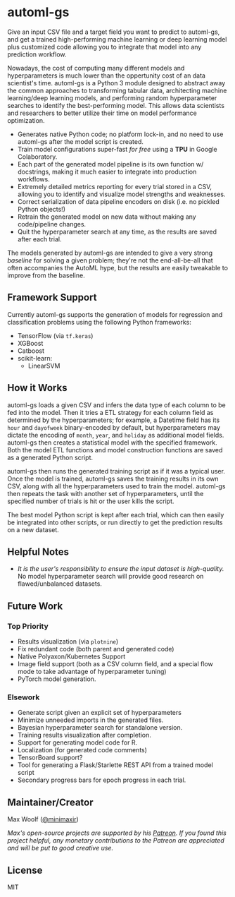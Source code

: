 # automl-gs

Give an input CSV file and a target field you want to predict to automl-gs, and get a trained high-performing machine learning or deep learning model plus customized code allowing you to integrate that model into any prediction workflow.

Nowadays, the cost of computing many different models and hyperparameters is much lower than the oppertunity cost of an data scientist's time. automl-gs is a Python 3 module designed to abstract away the common approaches to transforming tabular data, architecting machine learning/deep learning models, and performing random hyperparameter searches to identify the best-performing model. This allows data scientists and researchers to better utilize their time on model performance optimization.

* Generates native Python code; no platform lock-in, and no need to use automl-gs after the model script is created.
* Train model configurations super-fast *for free* using a **TPU** in Google Colaboratory.
* Each part of the generated model pipeline is its own  function w/ docstrings, making it much easier to integrate into production workflows.
* Extremely detailed metrics reporting for every trial stored in a CSV, allowing you to identify and visualize model strengths and weaknesses.
* Correct serialization of data pipeline encoders on disk (i.e. no pickled Python objects!)
* Retrain the generated model on new data without making any code/pipeline changes.
* Quit the hyperparameter search at any time, as the results are saved after each trial.

The models generated by automl-gs are intended to give a very strong *baseline* for solving a given problem; they're not the end-all-be-all that often accompanies the AutoML hype, but the results are easily tweakable to improve from the baseline.

## Framework Support

Currently automl-gs supports the generation of models for regression and classification problems using the following Python frameworks:

* TensorFlow (via `tf.keras`)
* XGBoost
* Catboost
* scikit-learn:
  * LinearSVM

## How it Works

automl-gs loads a given CSV and infers the data type of each column to be fed into the model. Then it tries a ETL strategy for each column field as determined by the hyperparameters; for example, a Datetime field has its `hour` and `dayofweek` binary-encoded by default, but hyperparameters may dictate the encoding of `month`, `year`, and `holiday` as additional model fields. automl-gs then creates a statistical model with the specified framework. Both the model ETL functions and model construction functions are saved as a generated Python script.

automl-gs then runs the generated training script as if it was a typical user. Once the model is trained, automl-gs saves the training results in its own CSV, along with all the hyperparameters used to train the model. automl-gs then repeats the task with another set of hyperparameters, until the specified number of trials is hit or the user kills the script.

The best model Python script is kept after each trial, which can then easily be integrated into other scripts, or run directly to get the prediction results on a new dataset.

## Helpful Notes

* *It is the user's responsibility to ensure the input dataset is high-quality.* No model hyperparameter search will provide good research on flawed/unbalanced datasets.

## Future Work

### Top Priority

* Results visualization (via `plotnine`)
* Fix redundant code (both parent and generated code)
* Native Polyaxon/Kubernetes Support
* Image field support (both as a CSV column field, and a special flow mode to take advantage of hyperparameter tuning)
* PyTorch model generation.

### Elsework

* Generate script given an explicit set of hyperparameters
* Minimize unneeded imports in the generated files.
* Bayesian hyperparameter search for standalone version.
* Training results visualization after completion.
* Support for generating model code for R.
* Localization (for generated code comments)
* TensorBoard support?
* Tool for generating a Flask/Starlette REST API from a trained model script
* Secondary progress bars for epoch progress in each trial.

## Maintainer/Creator

Max Woolf ([@minimaxir](http://minimaxir.com))

*Max's open-source projects are supported by his [Patreon](https://www.patreon.com/minimaxir). If you found this project helpful, any monetary contributions to the Patreon are appreciated and will be put to good creative use.*

## License

MIT